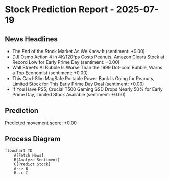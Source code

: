 # Stock Prediction Report - 2025-07-19

## News Headlines
- The End of the Stock Market As We Know It (sentiment: +0.00)
- DJI Osmo Action 4 in 4K/120fps Costs Peanuts, Amazon Clears Stock at Record Low for Early Prime Day (sentiment: +0.00)
- Wall Street’s AI Bubble Is Worse Than the 1999 Dot-com Bubble, Warns a Top Economist (sentiment: +0.00)
- This Card-Slim MagSafe Portable Power Bank Is Going for Peanuts, Limited Stock for This Early Prime Day Deal (sentiment: +0.00)
- If You Have PS5, Crucial T500 Gaming SSD Drops Nearly 50% for Early Prime Day, Limited Stock Available (sentiment: +0.00)

## Prediction
Predicted movement score: +0.00

## Process Diagram
```mermaid
flowchart TD
    A[Fetch News]
    B[Analyze Sentiment]
    C[Predict Stock]
    A--> B
    B--> C
```
